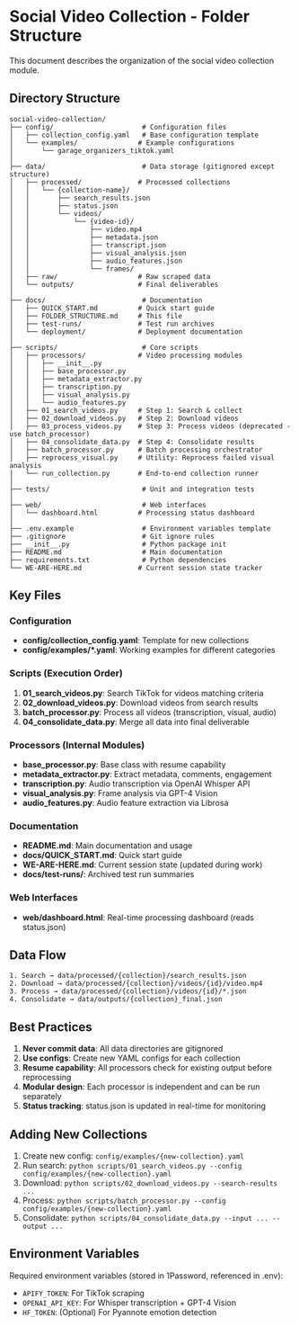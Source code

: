 # Social Video Collection - Folder Structure

This document describes the organization of the social video collection module.

## Directory Structure

```
social-video-collection/
├── config/                      # Configuration files
│   ├── collection_config.yaml   # Base configuration template
│   └── examples/               # Example configurations
│       └── garage_organizers_tiktok.yaml
│
├── data/                        # Data storage (gitignored except structure)
│   ├── processed/              # Processed collections
│   │   └── {collection-name}/
│   │       ├── search_results.json
│   │       ├── status.json
│   │       └── videos/
│   │           └── {video-id}/
│   │               ├── video.mp4
│   │               ├── metadata.json
│   │               ├── transcript.json
│   │               ├── visual_analysis.json
│   │               ├── audio_features.json
│   │               └── frames/
│   ├── raw/                    # Raw scraped data
│   └── outputs/                # Final deliverables
│
├── docs/                        # Documentation
│   ├── QUICK_START.md          # Quick start guide
│   ├── FOLDER_STRUCTURE.md     # This file
│   ├── test-runs/              # Test run archives
│   └── deployment/             # Deployment documentation
│
├── scripts/                     # Core scripts
│   ├── processors/             # Video processing modules
│   │   ├── __init__.py
│   │   ├── base_processor.py
│   │   ├── metadata_extractor.py
│   │   ├── transcription.py
│   │   ├── visual_analysis.py
│   │   └── audio_features.py
│   ├── 01_search_videos.py     # Step 1: Search & collect
│   ├── 02_download_videos.py   # Step 2: Download videos
│   ├── 03_process_videos.py    # Step 3: Process videos (deprecated - use batch_processor)
│   ├── 04_consolidate_data.py  # Step 4: Consolidate results
│   ├── batch_processor.py      # Batch processing orchestrator
│   ├── reprocess_visual.py     # Utility: Reprocess failed visual analysis
│   └── run_collection.py       # End-to-end collection runner
│
├── tests/                       # Unit and integration tests
│
├── web/                         # Web interfaces
│   └── dashboard.html          # Processing status dashboard
│
├── .env.example                 # Environment variables template
├── .gitignore                   # Git ignore rules
├── __init__.py                  # Python package init
├── README.md                    # Main documentation
├── requirements.txt             # Python dependencies
└── WE-ARE-HERE.md              # Current session state tracker

```

## Key Files

### Configuration
- **config/collection_config.yaml**: Template for new collections
- **config/examples/*.yaml**: Working examples for different categories

### Scripts (Execution Order)
1. **01_search_videos.py**: Search TikTok for videos matching criteria
2. **02_download_videos.py**: Download videos from search results
3. **batch_processor.py**: Process all videos (transcription, visual, audio)
4. **04_consolidate_data.py**: Merge all data into final deliverable

### Processors (Internal Modules)
- **base_processor.py**: Base class with resume capability
- **metadata_extractor.py**: Extract metadata, comments, engagement
- **transcription.py**: Audio transcription via OpenAI Whisper API
- **visual_analysis.py**: Frame analysis via GPT-4 Vision
- **audio_features.py**: Audio feature extraction via Librosa

### Documentation
- **README.md**: Main documentation and usage
- **docs/QUICK_START.md**: Quick start guide
- **WE-ARE-HERE.md**: Current session state (updated during work)
- **docs/test-runs/**: Archived test run summaries

### Web Interfaces
- **web/dashboard.html**: Real-time processing dashboard (reads status.json)

## Data Flow

```
1. Search → data/processed/{collection}/search_results.json
2. Download → data/processed/{collection}/videos/{id}/video.mp4
3. Process → data/processed/{collection}/videos/{id}/*.json
4. Consolidate → data/outputs/{collection}_final.json
```

## Best Practices

1. **Never commit data**: All data directories are gitignored
2. **Use configs**: Create new YAML configs for each collection
3. **Resume capability**: All processors check for existing output before reprocessing
4. **Modular design**: Each processor is independent and can be run separately
5. **Status tracking**: status.json is updated in real-time for monitoring

## Adding New Collections

1. Create new config: `config/examples/{new-collection}.yaml`
2. Run search: `python scripts/01_search_videos.py --config config/examples/{new-collection}.yaml`
3. Download: `python scripts/02_download_videos.py --search-results ...`
4. Process: `python scripts/batch_processor.py --config config/examples/{new-collection}.yaml`
5. Consolidate: `python scripts/04_consolidate_data.py --input ... --output ...`

## Environment Variables

Required environment variables (stored in 1Password, referenced in .env):
- `APIFY_TOKEN`: For TikTok scraping
- `OPENAI_API_KEY`: For Whisper transcription + GPT-4 Vision
- `HF_TOKEN`: (Optional) For Pyannote emotion detection
